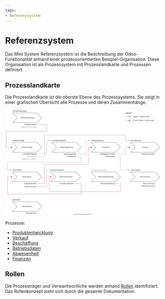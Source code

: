 ```yaml
---
tags:
- Referenzsystem
---
```

# Referenzsystem

Das Mint System Referenzsystem ist die Beschreibung der Odoo-Funktionalität anhand einer prozessorientierten Beispiel-Organisation.
Diese Organisation ist als Prozesssystem mit Prozesslandkarte und Prozessen definiert.

## Prozesslandkarte

Die Prozesslandkarte ist die oberste Ebene des Prozesssystems. Sie zeigt in einer grafischen Übersicht alle Prozesse und deren Zusammenhänge.

![Prozesslandkarte](assets/Prozesslandkarte.svg)

Prozesse:
* [Produktentwicklung](Prozess-Produktentwicklung.md)
* [Verkauf](Prozess-Verkauf.md)
* [Beschaffung](Prozess-Beschaffung.md)
* [Betriebsdaten](Prozess-Betriebsdaten.md)
* [Abwesenheit](Prozess-Abwesenheit.md)
* [Finanzen](Prozess-Finanzen.md)

## Rollen

Die Prozessträger und Verwantwortliche werden anhand [Rollen](Rollen.md) identifiziert. Das Rollenkonzept zieht sich durch die gesamte Dokumentation.